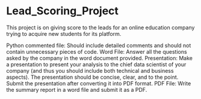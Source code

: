 # Lead_Scoring_Project
This project is on giving score to the leads for an online education company trying to acquire new students for its platform.

Python commented file: Should include detailed comments and should not contain unnecessary pieces of code.
Word File: Answer all the questions asked by the company in the word document provided.
Presentation:  Make a presentation to present your analysis to the chief data scientist of your company (and thus you should include both technical and business aspects). The presentation should be concise, clear, and to the point. Submit the presentation after converting it into PDF format.
PDF File: Write the summary report in a word file and submit it as a PDF.
